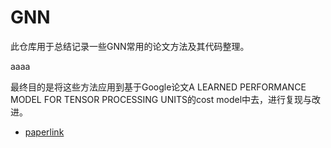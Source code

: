 # GNN
此仓库用于总结记录一些GNN常用的论文方法及其代码整理。

aaaa

最终目的是将这些方法应用到基于Google论文A LEARNED PERFORMANCE MODEL FOR TENSOR PROCESSING UNITS的cost model中去，进行复现与改进。
+ [paperlink](https://proceedings.mlsys.org/paper/2021/file/85d8ce590ad8981ca2c8286f79f59954-Paper.pdf)
